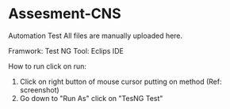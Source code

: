 # Assesment-CNS
Automation Test
All files are manually uploaded here.

Framwork: Test NG
Tool: Eclips IDE

How to run click on run:
1. Click on right button of mouse cursor putting on method (Ref: screenshot)
2. Go down to "Run As" click on "TesNG Test"
